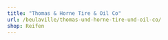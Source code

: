 ```yaml
---
title: "Thomas & Horne Tire & Oil Co"
url: /beulaville/thomas-und-horne-tire-und-oil-co/
shop: Reifen
---
```

